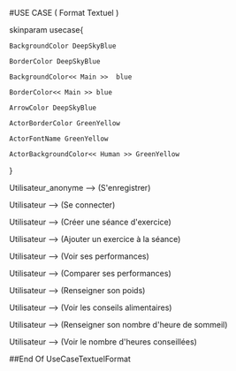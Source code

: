 #USE CASE ( Format Textuel )

skinparam usecase{

	BackgroundColor DeepSkyBlue

	BorderColor DeepSkyBlue

	BackgroundColor<< Main >>  blue

	BorderColor<< Main >> blue

	ArrowColor DeepSkyBlue

	ActorBorderColor GreenYellow

	ActorFontName GreenYellow

	ActorBackgroundColor<< Human >> GreenYellow

}

Utilisateur_anonyme --> (S'enregistrer)

Utilisateur --> (Se connecter)

Utilisateur --> (Créer une séance d'exercice)

Utilisateur --> (Ajouter un exercice à la séance)

Utilisateur --> (Voir ses performances)

Utilisateur --> (Comparer ses performances)

Utilisateur --> (Renseigner son poids)

Utilisateur --> (Voir les conseils alimentaires)

Utilisateur --> (Renseigner son nombre d'heure de sommeil)

Utilisateur --> (Voir le nombre d'heures conseillées)

##End Of UseCaseTextuelFormat
